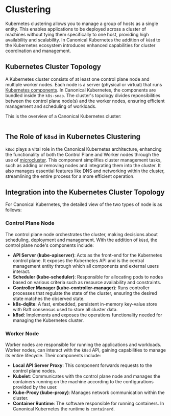 # Clustering

Kubernetes clustering allows you to manage a group of hosts as a single entity.
This enables applications to be deployed across a cluster of machines without
tying them specifically to one host, providing high availability and
scalability. In Canonical Kubernetes the addition of `k8sd` to the Kubernetes
ecosystem introduces enhanced capabilities for cluster coordination and
management.

## Kubernetes Cluster Topology

A Kubernetes cluster consists of at least one control plane node and multiple
worker nodes. Each node is a server (physical or virtual) that runs
[Kubernetes components]. In Canonical Kubernetes, the components are bundled
inside the `k8s-snap`. The cluster's topology divides reponsibilities between
the control plane node(s) and the worker nodes, ensuring efficient management
and scheduling of workloads.

This is the overview of a Canonical Kubernetes cluster:

```{kroki} ../assets/ck-cluster.puml
```

## The Role of `k8sd` in Kubernetes Clustering

`k8sd` plays a vital role in the Canonical Kubernetes architecture, enhancing
the functionality of both the Control Plane and Worker nodes through the use
of [microcluster]. This component simplifies cluster management tasks, such as
adding or removing nodes and integrating them into the cluster. It also
manages essential features like DNS and networking within the cluster,
streamlining the entire process for a more efficient operation.

## Integration into the Kubernetes Cluster Topology

For Canonical Kubernetes, the detailed view of the two types of node is as 
follows:

### Control Plane Node
The control plane node orchestrates the cluster, making decisions about
scheduling, deployment and management. With the addition of `k8sd`, the control
plane node's components include:

- **API Server (kube-apiserver)**: Acts as the front-end for the Kubernetes
    control plane. It exposes the Kubernetes API and is the central management
    entity through which all components and external users interact.
- **Scheduler (kube-scheduler)**: Responsible for allocating pods to nodes
    based on various criteria such as resource availability and constraints.
- **Controller Manager (kube-controller-manager)**: Runs controller processes
    that regulate the state of the cluster, ensuring the desired state matches
    the observed state.
- **k8s-dqlite**: A fast, embedded, persistent in-memory key-value store with 
    Raft consensus used to store all cluster data.
- **k8sd**: Implements and exposes the operations functionality needed for
    managing the Kubernetes cluster.

### Worker Node

Worker nodes are responsible for running the applications and workloads. Worker
nodes, can interact with the `k8sd` API, gaining capabilities to manage its
entire lifecycle. Their components include:

- **Local API Server Proxy**: This component forwards requests to the control
    plane nodes.
- **Kubelet**: Communicates with the control plane node and manages the
    containers running on the machine according to the configurations provided
    by the user.
- **Kube-Proxy (kube-proxy)**: Manages network communication within the cluster.
- **Container Runtime**: The software responsible for running containers. In
    Canonical Kubernetes the runtime is `containerd`.



<!-- LINKS -->

[Kubernetes Components]: https://kubernetes.io/docs/concepts/overview/components/
[microcluster]: https://github.com/canonical/microcluster
